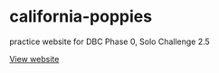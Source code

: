 # california-poppies
practice website for DBC Phase 0, Solo Challenge 2.5

[View website](https://github.com/camillevilla/california-poppies)
